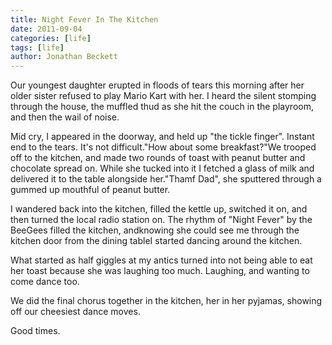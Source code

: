 ```yaml
---
title: Night Fever In The Kitchen
date: 2011-09-04
categories: [life]
tags: [life]
author: Jonathan Beckett
---
```


Our youngest daughter erupted in floods of tears this morning after her older sister refused to play Mario Kart with her. I heard the silent stomping through the house, the muffled thud as she hit the couch in the playroom, and then the wail of noise.

Mid cry, I appeared in the doorway, and held up "the tickle finger". Instant end to the tears. It's not difficult."How about some breakfast?"We trooped off to the kitchen, and made two rounds of toast with peanut butter and chocolate spread on. While she tucked into it I fetched a glass of milk and delivered it to the table alongside her."Thamf Dad", she sputtered through a gummed up mouthful of peanut butter.

I wandered back into the kitchen, filled the kettle up, switched it on, and then turned the local radio station on. The rhythm of "Night Fever" by the BeeGees filled the kitchen, andknowing she could see me through the kitchen door from the dining tableI started dancing around the kitchen.

What started as half giggles at my antics turned into not being able to eat her toast because she was laughing too much. Laughing, and wanting to come dance too.

We did the final chorus together in the kitchen, her in her pyjamas, showing off our cheesiest dance moves.

Good times.